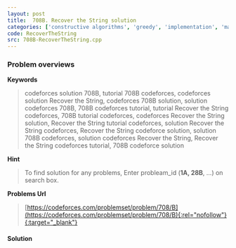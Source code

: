 ```yaml
---
layout: post
title:  708B. Recover the String solution
categories: ['constructive algorithms', 'greedy', 'implementation', 'math']
code: RecoverTheString
src: 708B-RecoverTheString.cpp
---
```

### **Problem overviews**

**Keywords**
> codeforces solution 708B, tutorial 708B codeforces, codeforces solution Recover the String, codeforces 708B solution, solution codeforces 708B, 708B codeforces tutorial, tutorial Recover the String codeforces, 708B tutorial codeforces, codeforces Recover the String solution, Recover the String tutorial codeforces, solution Recover the String codeforces, Recover the String codeforce solution, solution 708B codeforces, solution codeforces Recover the String, Recover the String codeforces tutorial, 708B codeforce solution

**Hint**
> To find solution for any problems, Enter probleam_id (**1A, 28B**, ...) on search box. 

**Problems Url**
> [https://codeforces.com/problemset/problem/708/B](https://codeforces.com/problemset/problem/708/B){:rel="nofollow"}{:target="_blank"}

#### **Solution**



